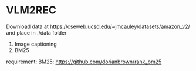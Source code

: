 # VLM2REC
Download data at https://cseweb.ucsd.edu/~jmcauley/datasets/amazon_v2/ and place in ./data folder

1. Image captioning
2. BM25

requirement:
BM25: https://github.com/dorianbrown/rank_bm25